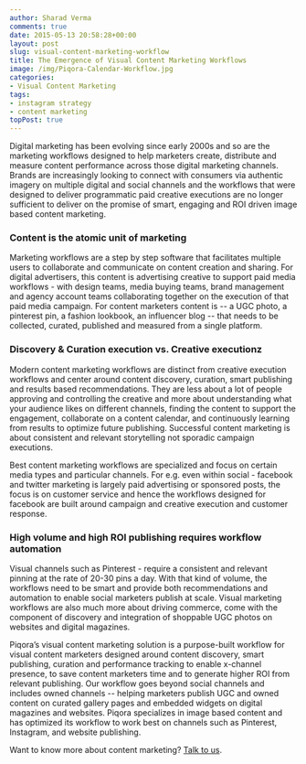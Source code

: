 ```yaml
---
author: Sharad Verma
comments: true
date: 2015-05-13 20:58:28+00:00
layout: post
slug: visual-content-marketing-workflow
title: The Emergence of Visual Content Marketing Workflows
image: /img/Piqora-Calendar-Workflow.jpg
categories:
- Visual Content Marketing
tags:
- instagram strategy
- content marketing
topPost: true
---
```


Digital marketing has been evolving since early 2000s and so are the marketing workflows designed to help marketers create, distribute and measure content performance across those digital marketing channels. Brands are increasingly looking to connect with consumers via authentic imagery on multiple digital and social channels and the workflows that were designed to deliver programmatic paid creative executions are no longer sufficient to deliver on the promise of smart, engaging and ROI driven image based content marketing. 

<h3>Content is the atomic unit of marketing</h3>
Marketing workflows are a step by step software that facilitates multiple users to collaborate and communicate on content creation and sharing. For digital advertisers, this content is advertising creative to support paid media workflows - with design teams, media buying teams, brand management and agency account teams collaborating together on the execution of that paid media campaign. For content marketers content is -- a UGC photo, a pinterest pin, a fashion lookbook, an influencer blog -- that needs to be collected, curated, published and measured from a single platform.

<h3>Discovery & Curation execution vs. Creative executionz</h3>
Modern content marketing workflows are distinct from creative execution workflows and center around content discovery, curation, smart publishing and results based recommendations. They are less about a lot of people approving and controlling the creative and more about understanding what your audience likes on different channels, finding the content to support the engagement, collaborate on a content calendar, and continuously learning from results to optimize future publishing. Successful content marketing is about consistent and relevant storytelling not sporadic campaign executions. 

Best content marketing workflows are specialized and focus on certain media types and particular channels. For e.g. even within social - facebook and twitter marketing is largely paid advertising or sponsored posts, the focus is on customer service and hence the workflows designed for facebook are built around campaign and creative execution and customer response. 

<h3>High volume and high ROI publishing requires workflow automation</h3>
Visual channels such as Pinterest - require a consistent and relevant pinning at the rate of 20-30 pins a day. With that kind of volume, the workflows need to be smart and provide both recommendations and automation to enable social marketers publish at scale. Visual marketing workflows are also much more about driving commerce, come with the component of discovery and integration of shoppable UGC photos on websites and digital magazines.

Piqora’s visual content marketing solution is a purpose-built workflow for visual content marketers designed around content discovery, smart publishing, curation and performance tracking to enable x-channel presence, to save content marketers time and to generate higher ROI from relevant publishing. Our workflow goes beyond social channels and includes owned channels -- helping marketers publish UGC and owned content on curated gallery pages and embedded widgets on digital magazines and websites. Piqora specializes in image based content and has optimized its workflow to work best on channels such as Pinterest, Instagram, and website publishing.

Want to know more about content marketing? [Talk to us](http://www.piqora.com/get-a-demo/).
